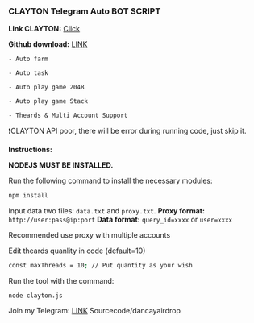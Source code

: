 ### CLAYTON Telegram Auto BOT SCRIPT

**Link CLAYTON:** [Click](https://t.me/claytoncoinbot/game?startapp=1416732111)

**Github download:** [LINK](https://github.com/codenewinsight/CLAYTON-Telegram-Bot)

    - Auto farm

    - Auto task

    - Auto play game 2048

    - Auto play game Stack

    - Theards & Multi Account Support

❗️CLAYTON API poor, there will be error during running code, just skip it.

**Instructions:**

**NODEJS MUST BE INSTALLED.**

Run the following command to install the necessary modules:

```bash
npm install
```
Input data two files: `data.txt` and `proxy.txt`.
**Proxy format:** `http://user:pass@ip:port`
**Data format:** `query_id=xxxx` or `user=xxxx`

Recommended use proxy with multiple accounts

Edit theards quanlity in code (default=10)
```bash
const maxThreads = 10; // Put quantity as your wish
```

Run the tool with the command:

`node clayton.js`

Join my Telegram: [LINK](https://t.me/scriptsharing)
Sourcecode/dancayairdrop
